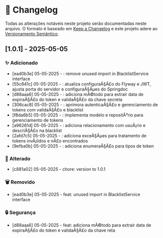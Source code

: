 # 📝 Changelog
Todas as alterações notáveis neste projeto serão documentadas neste arquivo.
O formato é baseado em [Keep a Changelog](https://keepachangelog.com/)
e este projeto adere ao [Versionamento Semântico](https://semver.org/).

## [1.0.1] - 2025-05-05

### ✨ Adicionado
- [ead0b3e] 05-05-2025 - : remove unused import in BlacklistService interface
- [55c841c] 05-05-2025 - : atualiza configuraÃ§Ã£o do Flyway e JWT, ajusta porta do servidor e configuraÃ§Ãµes do Springdoc
- [d88aaa6] 05-05-2025 - : adiciona mÃ©todo para extrair data de expiraÃ§Ã£o do token e validaÃ§Ã£o da chave secreta
- [306cac8] 05-05-2025 - : aprimora autenticaÃ§Ã£o e gerenciamento de tokens com validaÃ§Ã£o e blacklist
- [f8da6b5] 05-05-2025 - : implementa modelo e repositÃ³rio para gerenciamento de tokens
- [a96261d] 05-05-2025 - : adiciona relacionamento com usuÃ¡rio e descriÃ§Ã£o na blacklist
- [2afd7c5] 05-05-2025 - : adiciona exceÃ§Ãµes para tratamento de tokens invÃ¡lidos e nÃ£o encontrados
- [9efba0b] 05-05-2025 - : adiciona enumeraÃ§Ã£o para tipos de token

### 🔄 Alterado
- [c881a02] 05-05-2025 - chore: version  to 1.0.1

### 🗑️ Removido
- [ead0b3e] 05-05-2025 - feat:  unused import in BlacklistService interface

### 🔒 Segurança
- [d88aaa6] 05-05-2025 - feat: adiciona mÃ©todo para extrair data de expiraÃ§Ã£o do token e validaÃ§Ã£o da chave reta


[Unreleased]: https://github.com/douglas-dreer/security-guard/compare/v1.0.1...main
[v1.0.1]: https://github.com/douglas-dreer/security-guard/releases/tag/v1.0.1
